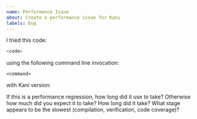```yaml
---
name: Performance Issue
about: Create a performance issue for Kani
labels: bug
---
```

<!--
Please report security concerns to us on the
[AWS vulnerability reporting](http://aws.amazon.com/security/vulnerability-reporting/) page.
-->

<!--
Thank you for filing a performance issue!
Please provide a short summary of the issue, along with the information necessary to replicate.
-->

I tried this code:
<!--
If the reproducing code is small, please post it here.
Otherwise, please attach the relevant files to this issue.
Alternatively, post a link to the repository and branch that exposes the issue.
-->
```rust
<code>
```

using the following command line invocation:

```
<command>
```

with Kani version:

If this is a performance regression, how long did it use to take?
Otherwise how much did you expect it to take?
How long did it take?
What stage appears to be the slowest (compilation, verification, code coverage)?
